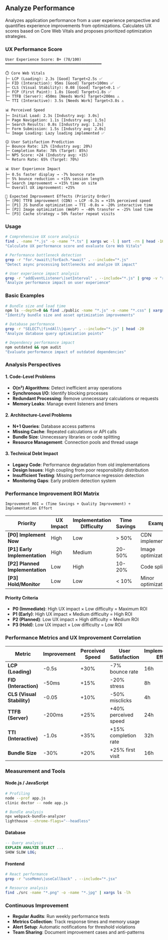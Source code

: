 ## Analyze Performance

Analyzes application performance from a user experience perspective and quantifies experience improvements from optimizations. Calculates UX scores based on Core Web Vitals and proposes prioritized optimization strategies.

### UX Performance Score

```
User Experience Score: B+ (78/100)
━━━━━━━━━━━━━━━━━━━━━━━━━━━━━━━━━━━━━━━━━━━

⏱️ Core Web Vitals
├─ LCP (Loading): 2.3s [Good] Target<2.5s ✅
├─ FID (Interaction): 95ms [Good] Target<100ms ✅
├─ CLS (Visual Stability): 0.08 [Good] Target<0.1 ✅
├─ FCP (First Paint): 1.8s [Good] Target<1.8s ✅
├─ TTFB (Server): 450ms [Needs Work] Target<200ms ⚠️
└─ TTI (Interactive): 3.5s [Needs Work] Target<3.8s ⚠️

📊 Perceived Speed
├─ Initial Load: 2.3s [Industry avg: 3.0s]
├─ Page Navigation: 1.1s [Industry avg: 1.5s]
├─ Search Results: 0.8s [Industry avg: 1.2s]
├─ Form Submission: 1.5s [Industry avg: 2.0s]
└─ Image Loading: Lazy loading implemented ✅

😊 User Satisfaction Prediction
├─ Bounce Rate: 12% (Industry avg: 20%)
├─ Completion Rate: 78% (Target: 85%)
├─ NPS Score: +24 (Industry avg: +15)
└─ Return Rate: 65% (Target: 70%)

📊 User Experience Impact
├─ 0.5s faster display → -7% bounce rate
├─ 5% bounce reduction → +15% session length
├─ Search improvement → +15% time on site
└─ Overall UX improvement: +25%

🎯 Expected Improvement Effects (Priority Order)
├─ [P0] TTFB improvement (CDN) → LCP -0.3s = +15% perceived speed
├─ [P1] JS bundle optimization → TTI -0.8s = -20% interactive time
├─ [P2] Image optimization (WebP) → -40% transfer = -25% load time
└─ [P3] Cache strategy → 50% faster repeat visits
```

### Usage

```bash
# Comprehensive UX score analysis
find . -name "*.js" -o -name "*.ts" | xargs wc -l | sort -rn | head -10
"Calculate UX performance score and evaluate Core Web Vitals"

# Performance bottleneck detection
grep -r "for.*await\|forEach.*await" . --include="*.js"
"Detect async processing bottlenecks and analyze UX impact"

# User experience impact analysis
grep -r "addEventListener\|setInterval" . --include="*.js" | grep -v "removeEventListener\|clearInterval"
"Analyze performance impact on user experience"
```

### Basic Examples

```bash
# Bundle size and load time
npm ls --depth=0 && find ./public -name "*.js" -o -name "*.css" | xargs ls -lh
"Identify bundle size and asset optimization improvements"

# Database performance
grep -r "SELECT\|findAll\|query" . --include="*.js" | head -20
"Analyze database query optimization points"

# Dependency performance impact
npm outdated && npm audit
"Evaluate performance impact of outdated dependencies"
```

### Analysis Perspectives

#### 1. Code-Level Problems

- **O(n²) Algorithms**: Detect inefficient array operations
- **Synchronous I/O**: Identify blocking processes
- **Redundant Processing**: Remove unnecessary calculations or requests
- **Memory Leaks**: Manage event listeners and timers

#### 2. Architecture-Level Problems

- **N+1 Queries**: Database access patterns
- **Missing Cache**: Repeated calculations or API calls
- **Bundle Size**: Unnecessary libraries or code splitting
- **Resource Management**: Connection pools and thread usage

#### 3. Technical Debt Impact

- **Legacy Code**: Performance degradation from old implementations
- **Design Issues**: High coupling from poor responsibility distribution
- **Insufficient Testing**: Missing performance regression detection
- **Monitoring Gaps**: Early problem detection system

### Performance Improvement ROI Matrix

```
Improvement ROI = (Time Savings + Quality Improvement) ÷ Implementation Effort
```

| Priority | UX Impact | Implementation Difficulty | Time Savings | Example | Effort | Effect |
|----------|-----------|-------------------------|-------------|---------|--------|--------|
| **[P0] Implement Now** | High | Low | > 50% | CDN implementation | 8h | Response -60% |
| **[P1] Early Implementation** | High | Medium | 20-50% | Image optimization | 16h | Load -30% |
| **[P2] Planned Implementation** | Low | High | 10-20% | Code splitting | 40h | Initial -15% |
| **[P3] Hold/Monitor** | Low | Low | < 10% | Minor optimizations | 20h | Partial -5% |

#### Priority Criteria

- **P0 (Immediate)**: High UX impact × Low difficulty = Maximum ROI
- **P1 (Early)**: High UX impact × Medium difficulty = High ROI
- **P2 (Planned)**: Low UX impact × High difficulty = Medium ROI
- **P3 (Hold)**: Low UX impact × Low difficulty = Low ROI

### Performance Metrics and UX Improvement Correlation

| Metric | Improvement | Perceived Speed | User Satisfaction | Implementation Effort |
|--------|-------------|-----------------|-------------------|--------------------|
| **LCP (Loading)** | -0.5s | +30% | -7% bounce rate | 16h |
| **FID (Interaction)** | -50ms | +15% | -20% stress | 8h |
| **CLS (Visual Stability)** | -0.05 | +10% | -50% misclicks | 4h |
| **TTFB (Server)** | -200ms | +25% | +40% perceived speed | 24h |
| **TTI (Interactive)** | -1.0s | +35% | +15% completion rate | 32h |
| **Bundle Size** | -30% | +20% | +25% first visit | 16h |

### Measurement and Tools

#### Node.js / JavaScript

```bash
# Profiling
node --prof app.js
clinic doctor -- node app.js

# Bundle analysis
npx webpack-bundle-analyzer
lighthouse --chrome-flags="--headless"
```

#### Database

```sql
-- Query analysis
EXPLAIN ANALYZE SELECT ...
SHOW SLOW LOG;
```

#### Frontend

```bash
# React performance
grep -r "useMemo\|useCallback" . --include="*.jsx"

# Resource analysis
find ./src -name "*.png" -o -name "*.jpg" | xargs ls -lh
```

### Continuous Improvement

- **Regular Audits**: Run weekly performance tests
- **Metrics Collection**: Track response times and memory usage
- **Alert Setup**: Automatic notifications for threshold violations
- **Team Sharing**: Document improvement cases and anti-patterns